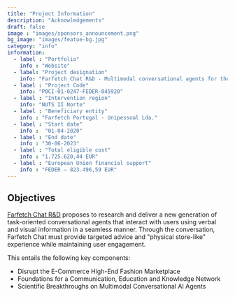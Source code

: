 ```yaml
---
title: "Project Information"
description: "Acknowledgements"
draft: false
image : "images/sponsors_announcement.png"
bg_image: "images/featue-bg.jpg"
category: "info"
information:
  - label : "Portfolio"
    info : "Website"
  - label: "Project designation" 
    info: "Farfetch Chat R&D - Multimodal conversational agents for the online fashion marketplace"
  - label : "Project Code"
    info: "POCI-01-0247-FEDER-045920"
  - label : "Intervention region"
    info: "NUTS II Norte"
  - label : "Beneficiary entity"
    info : "Farfetch Portugal - Unipessoal Lda."
  - label : "Start date"
    info :  "01-04-2020"
  - label : "End date"    
    info : "30-06-2023"
  - label : "Total eligible cost"    
    info : "1.725.620,44 EUR"
  - label : "European Union financial support"
    info : "FEDER – 823.496,59 EUR"
---
```


## Objectives 

[Farfetch Chat R&D](images/portfolio/farfetch_chat_rd_info.pdf) proposes to research and deliver a new generation of task-oriented conversational agents that
interact with users using verbal and visual information in a seamless manner. Through the conversation,
Farfetch Chat must provide targeted advice and "physical store-like" experience while maintaining user
engagement.

This entails the following key components:

- Disrupt the E-Commerce High-End Fashion Marketplace
- Foundations for a Communication, Education and Knowledge Network
- Scientific Breakthroughs on Multimodal Conversational AI Agents
